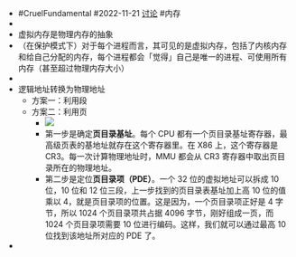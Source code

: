- #CruelFundamental #2022-11-21 [讨论](https://github.com/CYZH1307/CruelFundamental/tree/main/homework/202211/21) #内存
-
- 虚拟内存是物理内存的抽象
- （在保护模式下）对于每个进程而言，其可见的是虚拟内存，包括了内核内存和给自己分配的内存，每个进程都会「觉得」自己是唯一的进程、可使用所有内存（甚至超过物理内存大小）
-
- 逻辑地址转换为物理地址
	- 方案一：利用段
	- 方案二：利用页
		- ![](https://static001.geekbang.org/resource/image/9e/57/9eed9b0e3e7823c28d80c36e535e5d57.jpg?wh=2000x1266)
		- 第一步是确定**页目录基址**。每个 CPU 都有一个页目录基址寄存器，最高级页表的基地址就存在这个寄存器里。在 X86 上，这个寄存器是 CR3。每一次计算物理地址时，MMU 都会从 CR3 寄存器中取出页目录所在的物理地址。
		- 第二步是定位**页目录项（PDE）**。一个 32 位的虚拟地址可以拆成 10 位，10 位和 12 位三段，上一步找到的页目录表基址加上高 10 位的值乘以 4，就是页目录项的位置。这是因为，一个页目录项正好是 4 字节，所以 1024 个页目录项共占据 4096 字节，刚好组成一页，而 1024 个页目录项需要 10 位进行编码。这样，我们就可以通过最高 10 位找到该地址所对应的 PDE 了。
-